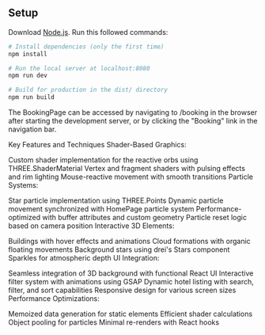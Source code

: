 ## Setup
Download [Node.js](https://nodejs.org/en/download/).
Run this followed commands:

``` bash
# Install dependencies (only the first time)
npm install

# Run the local server at localhost:8080
npm run dev

# Build for production in the dist/ directory
npm run build
```

The BookingPage can be accessed by navigating to /booking in the browser after starting the development server, or by clicking the "Booking" link in the navigation bar.

Key Features and Techniques
Shader-Based Graphics:

Custom shader implementation for the reactive orbs using THREE.ShaderMaterial
Vertex and fragment shaders with pulsing effects and rim lighting
Mouse-reactive movement with smooth transitions
Particle Systems:

Star particle implementation using THREE.Points
Dynamic particle movement synchronized with HomePage particle system
Performance-optimized with buffer attributes and custom geometry
Particle reset logic based on camera position
Interactive 3D Elements:

Buildings with hover effects and animations
Cloud formations with organic floating movements
Background stars using drei's Stars component
Sparkles for atmospheric depth
UI Integration:

Seamless integration of 3D background with functional React UI
Interactive filter system with animations using GSAP
Dynamic hotel listing with search, filter, and sort capabilities
Responsive design for various screen sizes
Performance Optimizations:

Memoized data generation for static elements
Efficient shader calculations
Object pooling for particles
Minimal re-renders with React hooks